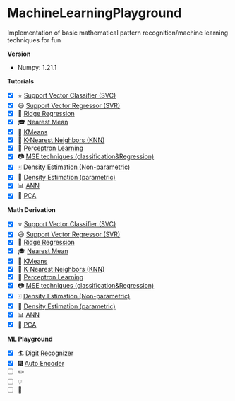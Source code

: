 # MachineLearningPlayground
Implementation of basic mathematical pattern recognition/machine learning techniques for fun

**Version**
 - Numpy: 1.21.1

**Tutorials**
- [x] :star: [Support Vector Classifier (SVC)](Tutorials/SVC.ipynb)
- [x] :smiley: [Support Vector Regressor (SVR)](Tutorials/SVR.ipynb)
- [x] :1234: [Ridge Regression]()
- [x] :mortar_board: [Nearest Mean]()
- [x] :closed_book: [KMeans]()
- [x] :green_book: [K-Nearest Neighbors (KNN)]()
- [x] :eyes: [Perceptron Learning]()
- [x] :camera: [MSE techniques (classification&Regression)]()
- [x] :mahjong: [Density Estimation (Non-parametric)]()
- [x] :busts_in_silhouette: [Density Estimation (parametric)]()
- [x] :bar_chart: [ANN]()
- [x] :snake: [PCA]()

**Math Derivation**
- [x] :star: [Support Vector Classifier (SVC)](Math_Derivation/SVC.pdf)
- [x] :smiley: [Support Vector Regressor (SVR)](Math_Derivation/SVR.pdf)
- [x] :1234: [Ridge Regression]()
- [x] :mortar_board: [Nearest Mean]()
- [x] :closed_book: [KMeans]()
- [x] :green_book: [K-Nearest Neighbors (KNN)]()
- [x] :eyes: [Perceptron Learning]()
- [x] :camera: [MSE techniques (classification&Regression)]()
- [x] :mahjong: [Density Estimation (Non-parametric)]()
- [x] :busts_in_silhouette: [Density Estimation (parametric)]()
- [x] :bar_chart: [ANN]()
- [x] :snake: [PCA]()

**ML Playground**
- [x] :surfer: [Digit Recognizer]()
- [x] :fireworks: [Auto Encoder]()
- [ ] :pencil2: []()
- [ ] :bulb: []()
- [ ] :mega: []()
